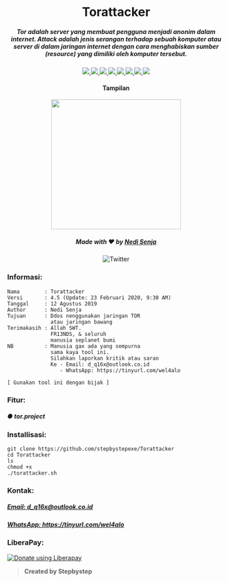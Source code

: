<h1 align="center">Torattacker</h1>
<h5 align="center">Tor adalah server yang membuat pengguna menjadi anonim dalam internet.
Attack adalah jenis serangan terhadap sebuah komputer atau server di dalam jaringan internet dengan cara menghabiskan sumber (resource) yang dimiliki oleh komputer tersebut.</h5>

<p align="center">
  <a href="https://www.gnu.org/software/bash/">
    <img src="https://img.shields.io/badge/Language-Shell-success.svg">
  </a>
  <a href="https://github.com/stepbystepexe/Torattacker/blob/master/LICENSE">
    <img src="https://img.shields.io/badge/License-GPL%203-red.svg">
  </a>
  <a href="https://github.com/stepbystepexe/Torattacker/releases">
    <img src="https://img.shields.io/badge/Release-1.0-blue.svg">
  </a>
  <a href="https://github.com/stepbystepexe/Torattacker/blob/master/pulls">
    <img src="https://img.shields.io/badge/Pull%20Request-0-important.svg">
  </a>
  <a href="https://github.com/stepbystepexe/Torattacker/blob/master/projects">
    <img src="https://img.shields.io/badge/Projects-None-blueviolet.svg">
  </a>
  <a href="https://github.com/stepbystepexe/Torattacker/blob/master/issues">
    <img src="https://img.shields.io/badge/Issues-1-yellowgreen.svg">
  </a>
  <a href="https://github.com/stepbystepexe/Torattacker/blob/master/security/advisories">
    <img src="https://img.shields.io/badge/Security-Patch-ff69b4.svg">
  </a>
  <a href="https://opensource.org">
    <img src="https://img.shields.io/badge/Open%20Source-●-yellow.svg">
  </a>
</p>

<h4 align="center">Tampilan</h4>
<p align="center">
  <img src="https://github.com/stepbystepexe/Torattacker/blob/master/Skrinsut.png" width="300">
</a></p>

<h5>
<p align="center">
  Made with ❤️ by <a href="https://github.com/stepbystepexe">Nedi Senja</a>
</h5>
</p>

<p align="center">
 <img src="https://img.shields.io/twitter/url?url=https%3A%2F%2Fgithub.com%2Stepbystepexe%2FTorattacker" alt="Twitter"> <br>
</p>

### Informasi:
```text
Nama        : Torattacker
Versi       : 4.5 (Update: 23 Februari 2020, 9:30 AM)
Tanggal     : 12 Agustus 2019
Author      : Nedi Senja
Tujuan      : Ddos nenggunakan jaringan TOR
              atau jaringan bawang
Terimakasih : Allah SWT.
              FR13NDS, & seluruh
              manusia seplanet bumi
NB          : Manusia gax ada yang sempurna
              sama kaya tool ini.
              Silahkan laporkan kritik atau saran
              Ke - Email: d_q16x@outlook.co.id
                 - WhatsApp: https://tinyurl.com/wel4alo

[ Gunakan tool ini dengan bijak ]
```

### Fitur:
<h5>● tor.project</h5>

### Installisasi:
```text
git clone https://github.com/stepbystepexe/Torattacker
cd Torattacker
ls
chmod +x
./torattacker.sh
```
### Kontak:

<h5> <a href="http://d_q16x@outlook.co.id">Email: d_q16x@outlook.co.id</a>
</h5>
<h5> <a href="https://tinyurl.com/wel4alo">WhatsApp: https://tinyurl.com/wel4alo</a>
</h5>

### LiberaPay:
<noscript><a href="https://liberapay.com/stepbystepexe/donate"><img alt="Donate using Liberapay" src="https://liberapay.com/assets/widgets/donate.svg"></a></noscript>

>**Created by Stepbystep**
